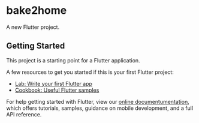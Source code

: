 # bake2home

A new Flutter project.

## Getting Started

This project is a starting point for a Flutter application.

A few resources to get you started if this is your first Flutter project:

- [Lab: Write your first Flutter app](https://flutter.dev/documents/get-started/codelab)
- [Cookbook: Useful Flutter samples](https://flutter.dev/documents/cookbook)

For help getting started with Flutter, view our
[online documentumentation](https://flutter.dev/documents), which offers tutorials,
samples, guidance on mobile development, and a full API reference.
